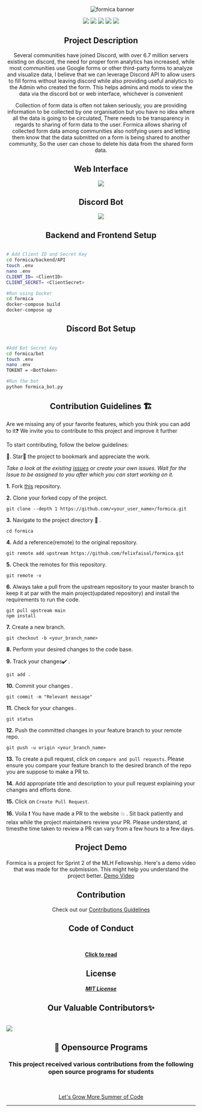 <p align="center">
    <img style="margin: 0 0 0 60px" src="/wireframe/banner_2.png" alt="formica banner"/>
</p>

<p align="center">
  <img src="https://img.shields.io/badge/Python-3776AB?style=for-the-badge&logo=python&logoColor=white"/>
  <img src="https://img.shields.io/badge/React-20232A?style=for-the-badge&logo=react&logoColor=61DAFB"/>
  <img src="https://img.shields.io/badge/Django-092E20?style=for-the-badge&logo=django&logoColor=white"/>  
  <img src="https://img.shields.io/badge/JavaScript-F7DF1E?style=for-the-badge&logo=javascript&logoColor=black"/>
  <img src="https://camo.githubusercontent.com/caf9d3251680e742d78d1caf78b151140a3498a8cbd6b0877246c1f5217743fc/68747470733a2f2f696d672e736869656c64732e696f2f62616467652f4669676d612532302d2532334632344531452e7376673f267374796c653d666f722d7468652d6261646765266c6f676f3d4669676d61266c6f676f436f6c6f723d7768697465"/>
</p>



<h2 align="center" style="font-weight:bold">Project Description</h2>
<p align="center">
Several communities have joined Discord, with over 6.7 million servers existing on discord, the need for proper form analytics has increased, while most communities use Google forms or other third-party forms to analyze and visualize data, I believe that we can leverage Discord API to allow users to fill forms without leaving discord while also providing useful analytics to the Admin who created the form. This helps admins and mods to view the data via the discord bot or web interface, whichever is convenient
</p>
<p align="center">
Collection of form data is often not taken seriously, you are providing information to be collected by one organisation but you have no idea where all the data is going to be circulated, There needs to be transparency in regards to sharing of form data to the user. Formica allows sharing of collected form data among communities also notifying users and letting them know that the data submitted on a form is being shared to another community, So the user can chose to delete his data from the shared form data.
</p>


<h2 align="center" style="font-weight:bold">Web Interface</h2>
<p align="center">
<img src="https://i.imgur.com/aHZr15T.gif">
</p>



<h2 align="center" style="font-weight:bold">Discord Bot</h2>
<p align="center">
<img src="https://i.imgur.com/PmphjEm.gif">
</p>


<h2 align="center" style="font-weight:bold">Backend and Frontend Setup</h2>


```bash

# Add Client ID and Secret Key 
cd formica/backend/API
touch .env
nano .env
CLIENT_ID= <ClientID> 
CLIENT_SECRET= <ClientSecret> 

#Run using Docker
cd formica
docker-compose build 
docker-compose up

```


<h2 align="center" style="font-weight:bold">Discord Bot Setup</h2>


```bash

#Add Bot Secret key
cd formica/bot
touch .env 
nano .env 
TOKENT = <BotToken>

#Run the bot 
python formica_bot.py

```


<h2 align="center" style="font-weight:bold">Contribution Guidelines 🏗</h2>

Are we missing any of your favorite features, which you think you can add to it❓ We invite you to contribute to this project and improve it further

To start contributing, follow the below guidelines: 

🌟. Star🌟 the project to bookmark and appreciate the work.

<em> Take a look at the existing [issues](https://github.com/felixfaisal/formica/issues) or create your own issues. Wait for the Issue to be assigned to you after which you can start working on it. </em>


**1.**  Fork [this](https://github.com/felixfaisal/formica.git) repository.

**2.**  Clone your forked copy of the project.

```
git clone --depth 1 https://github.com/<your_user_name>/formica.git
```

**3.** Navigate to the project directory :file_folder: .

```
cd formica
```

**4.** Add a reference(remote) to the original repository.

```
git remote add upstream https://github.com/felixfaisal/formica.git
```

**5.** Check the remotes for this repository.

```
git remote -v
```

**6.** Always take a pull from the upstream repository to your master branch to keep it at par with the main project(updated repository) and install the requirements to run the code.

```
git pull upstream main
npm install
```

**7.** Create a new branch.

```
git checkout -b <your_branch_name>
```

**8.** Perform your desired changes to the code base.


**9.** Track your changes:heavy_check_mark: .

```
git add . 
```

**10.** Commit your changes .

```
git commit -m "Relevant message"
```

**11.** Check for your changes .

```
git status
```

**12.** Push the committed changes in your feature branch to your remote repo.

```
git push -u origin <your_branch_name>
```

**13.** To create a pull request, click on `compare and pull requests`. Please ensure you compare your feature branch to the desired branch of the repo you are suppose to make a PR to.

**14.** Add appropriate title and description to your pull request explaining your changes and efforts done.

**15.** Click on `Create Pull Request`.

**16.** Voila :exclamation: You have made a PR to the website :boom: . Sit back patiently and relax while the project maintainers review your PR. Please understand, at timesthe time taken to review a PR can vary from a few hours to a few days.



<h2 align="center" style="font-weight:bold" id="contributing">Project Demo</h2>

<p align="center" style="margin: 20px 0 30px 0">
Formica is a project for Sprint 2 of  the MLH Fellowship. Here's a demo video that was made for the submission. This might help you understand the project better.
  <a href="https://youtu.be/yiLA9oJ-O-s" target="#">
    Demo Video
  </a>
</p>  


<h2 align="center" style="font-weight:bold">Contribution</h2>
<p align="center">
    Check out our <a href="/CONTRIBUTING.md">Contributions Guidelines</a>
    </p>

<h2 align="center" style="font-weight:bold">Code of Conduct</h2><br>
<p align="center">
<a href="https://github.com/felixfaisal/formica/blob/main/CODE_OF_CONDUCT.md "> 
<b>Click to read</b></a></p>  
<h2 align="center" style="font-weight:bold">License </h2>
<p align="center">
<a href="https://github.com/felixfaisal/formica/blob/main/LICENSE"></p>
<h5 align="center"><b>MIT License</b></a>

<h2 align="center" style="font-weight:bold">Our Valuable Contributors✨</h2>
<br>
<a href="https://github.com/felixfaisal/formica/graphs/contributors">
  <img src="https://contrib.rocks/image?repo=felixfaisal/formica" />
</a>        

<div align="center">

## 📌 Opensource Programs

### This project received various contributions from the following open source programs for students 
<br>

<a href="https://letsgrowmore.in/soc/">Let's Grow More Summer of Code</a>
  
  <hr>
</div>

